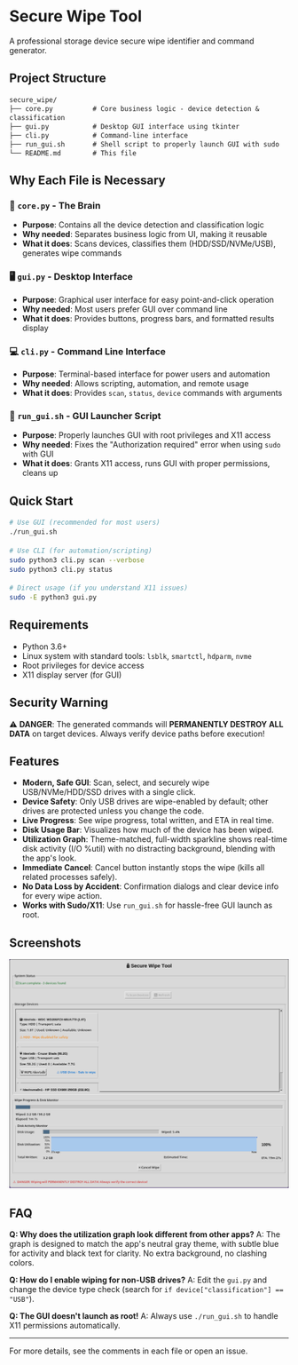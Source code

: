 # Secure Wipe Tool

A professional storage device secure wipe identifier and command generator.

## Project Structure

```
secure_wipe/
├── core.py          # Core business logic - device detection & classification
├── gui.py           # Desktop GUI interface using tkinter
├── cli.py           # Command-line interface  
├── run_gui.sh       # Shell script to properly launch GUI with sudo
└── README.md        # This file
```

## Why Each File is Necessary

### 🧠 `core.py` - The Brain
- **Purpose**: Contains all the device detection and classification logic
- **Why needed**: Separates business logic from UI, making it reusable
- **What it does**: Scans devices, classifies them (HDD/SSD/NVMe/USB), generates wipe commands

### 🖥️ `gui.py` - Desktop Interface  
- **Purpose**: Graphical user interface for easy point-and-click operation
- **Why needed**: Most users prefer GUI over command line
- **What it does**: Provides buttons, progress bars, and formatted results display

### 💻 `cli.py` - Command Line Interface
- **Purpose**: Terminal-based interface for power users and automation
- **Why needed**: Allows scripting, automation, and remote usage
- **What it does**: Provides `scan`, `status`, `device` commands with arguments

### 🚀 `run_gui.sh` - GUI Launcher Script
- **Purpose**: Properly launches GUI with root privileges and X11 access
- **Why needed**: Fixes the "Authorization required" error when using `sudo` with GUI
- **What it does**: Grants X11 access, runs GUI with proper permissions, cleans up

## Quick Start

```bash
# Use GUI (recommended for most users)
./run_gui.sh

# Use CLI (for automation/scripting)
sudo python3 cli.py scan --verbose
sudo python3 cli.py status

# Direct usage (if you understand X11 issues)
sudo -E python3 gui.py
```

## Requirements

- Python 3.6+
- Linux system with standard tools: `lsblk`, `smartctl`, `hdparm`, `nvme`
- Root privileges for device access
- X11 display server (for GUI)

## Security Warning

⚠️ **DANGER**: The generated commands will **PERMANENTLY DESTROY ALL DATA** on target devices. Always verify device paths before execution!

## Features

- **Modern, Safe GUI**: Scan, select, and securely wipe USB/NVMe/HDD/SSD drives with a single click.
- **Device Safety**: Only USB drives are wipe-enabled by default; other drives are protected unless you change the code.
- **Live Progress**: See wipe progress, total written, and ETA in real time.
- **Disk Usage Bar**: Visualizes how much of the device has been wiped.
- **Utilization Graph**: Theme-matched, full-width sparkline shows real-time disk activity (I/O %util) with no distracting background, blending with the app's look.
- **Immediate Cancel**: Cancel button instantly stops the wipe (kills all related processes safely).
- **No Data Loss by Accident**: Confirmation dialogs and clear device info for every wipe action.
- **Works with Sudo/X11**: Use `run_gui.sh` for hassle-free GUI launch as root.

## Screenshots

![GUI Example](../screenshots/secure_wipe_gui.jpeg)

## FAQ

**Q: Why does the utilization graph look different from other apps?**
A: The graph is designed to match the app's neutral gray theme, with subtle blue for activity and black text for clarity. No extra background, no clashing colors.

**Q: How do I enable wiping for non-USB drives?**
A: Edit the `gui.py` and change the device type check (search for `if device["classification"] == "USB"`).

**Q: The GUI doesn't launch as root!**
A: Always use `./run_gui.sh` to handle X11 permissions automatically.

---

For more details, see the comments in each file or open an issue.
